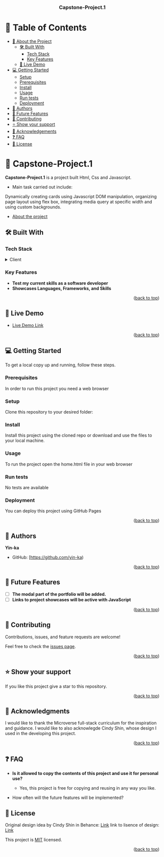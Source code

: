 <a name="readme-top"></a>

<div align="center">
  <h3><b>Capstone-Project.1</b></h3>
</div>

# 📗 Table of Contents

- [📖 About the Project](#about-project)
  - [🛠 Built With](#built-with)
    - [Tech Stack](#tech-stack)
    - [Key Features](#key-features)
  - [🚀 Live Demo](#live-demo)
- [💻 Getting Started](#getting-started)
  - [Setup](#setup)
  - [Prerequisites](#prerequisites)
  - [Install](#install)
  - [Usage](#usage)
  - [Run tests](#run-tests)
  - [Deployment](#triangular_flag_on_post-deployment)
- [👥 Authors](#authors)
- [🔭 Future Features](#future-features)
- [🤝 Contributing](#contributing)
- [⭐️ Show your support](#support)
- [🙏 Acknowledgements](#acknowledgements)
- [❓ FAQ](#faq)
- [📝 License](#license)

# 📖 Capstone-Project.1<a name="First Capstone-Project"></a>

**Capstone-Project.1** is a project built Html, Css and Javascript.

- Main task carried out include:

Dynamically creating cards using Javascript DOM manipulation, organizing page layout using flex box, integrating media query at specific width and using custom backgrounds.
- [About the project](https://www.loom.com/share/d5b26129cda04933a625c5ad0a2d03f7)

## 🛠 Built With <a name="built-with"></a>

### Tech Stack <a name="tech-stack"></a>

<details>
  <summary>Client</summary>
  <ul>
    <li><a href="https://developer.mozilla.org/en-US/docs/Web/HTML">HTML</a></li>
    <li><a href="https://developer.mozilla.org/en-US/docs/Web/CSS">CSS</a></li>
  </ul>
</details>

### Key Features <a name="key-features"></a>

- **Test my current skills as a software developer**
- **Showcases Languages, Frameworks, and Skills**

<p align="right">(<a href="#readme-top">back to top</a>)</p>

## 🚀 Live Demo <a name="live-demo"></a>

- [Live Demo Link](https://yin-ka.github.io/Capstone-Project.1/)

<p align="right">(<a href="#readme-top">back to top</a>)</p>

## 💻 Getting Started <a name="getting-started"></a>

To get a local copy up and running, follow these steps.

### Prerequisites

In order to run this project you need a web browser

### Setup

Clone this repository to your desired folder:

### Install

Install this project using the cloned repo or download and use the files to your local machine.

### Usage

To run the project open the home.html file in your web browser

### Run tests

No tests are available

### Deployment

You can deploy this project using GitHub Pages

<p align="right">(<a href="#readme-top">back to top</a>)</p>

## 👥 Authors <a name="authors"></a>

**Yin-ka**
- GitHub: [https://github.com/yin-ka)

<p align="right">(<a href="#readme-top">back to top</a>)</p>

## 🔭 Future Features <a name="future-features"></a>

- [ ] **The modal part of the portfolio will be added.**
- [ ] **Links to project showcases will be active with JavaScript**

<p align="right">(<a href="#readme-top">back to top</a>)</p>

## 🤝 Contributing <a name="contributing"></a>

Contributions, issues, and feature requests are welcome!

Feel free to check the [issues page](../../issues/).

<p align="right">(<a href="#readme-top">back to top</a>)</p>

## ⭐️ Show your support <a name="support"></a>

If you like this project give a star to this repository.

<p align="right">(<a href="#readme-top">back to top</a>)</p>

## 🙏 Acknowledgments <a name="acknowledgements"></a>

I would like to thank the Microverse full-stack curriculum for the inspiration and guidance. I would like to also acknowlegde Cindy Shin, whose design I used in the developing this project.

<p align="right">(<a href="#readme-top">back to top</a>)</p>

## ❓ FAQ <a name="faq"></a>

- **Is it allowed to copy the contents of this project and use it for personal use?**

  - Yes, this project is free for copying and reusing in any way you like.

- How often will the future features will be implemented?

## 📝 License <a name="license"></a>

Original design idea by Cindy Shin in Behance: [Link](https://www.behance.net/adagio07) link to lisence of design: [Link](https://creativecommons.org/licenses/by-nc/4.0/legalcode)

This project is [MIT](./MIT.md) licensed.

<p align="right">(<a href="#readme-top">back to top</a>)</p>